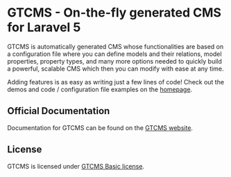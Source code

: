 # GTCMS - On-the-fly generated CMS for Laravel 5

GTCMS is automatically generated CMS whose functionalities are based on a configuration file where you can define models and their relations, model properties, property types, 
and many more options needed to quickly build a powerful, scalable CMS which then you can modify with ease at any time.

Adding features is as easy as writing just a few lines of code! Check out the demos and code / configuration file examples on the [homepage](http://gtcms.createcsolutions.co).

## Official Documentation

Documentation for GTCMS can be found on the [GTCMS website](http://gtcms.createcsolutions.co/docs).

## License

GTCMS is licensed under [GTCMS Basic license](http://gtcms.createcsolutions.co/licenses/gtcms-basic-license).
